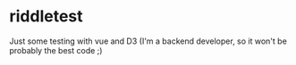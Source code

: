 # riddletest

Just some testing with vue and D3 (I'm a backend developer, so it won't be probably the best code ;)
